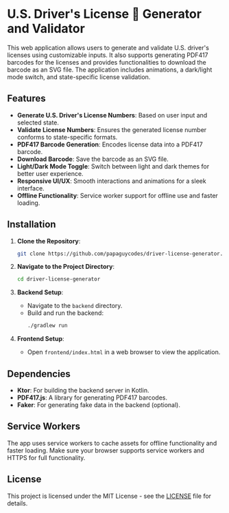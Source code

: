 # U.S. Driver's License 🪪 Generator and Validator

This web application allows users to generate and validate U.S. driver's licenses using customizable inputs. It also supports generating PDF417 barcodes for the licenses and provides functionalities to download the barcode as an SVG file. The application includes animations, a dark/light mode switch, and state-specific license validation.

## Features

- **Generate U.S. Driver's License Numbers**: Based on user input and selected state.
- **Validate License Numbers**: Ensures the generated license number conforms to state-specific formats.
- **PDF417 Barcode Generation**: Encodes license data into a PDF417 barcode.
- **Download Barcode**: Save the barcode as an SVG file.
- **Light/Dark Mode Toggle**: Switch between light and dark themes for better user experience.
- **Responsive UI/UX**: Smooth interactions and animations for a sleek interface.
- **Offline Functionality**: Service worker support for offline use and faster loading.

## Installation

1. **Clone the Repository**:
    ```bash
    git clone https://github.com/papaguycodes/driver-license-generator.git
    ```

2. **Navigate to the Project Directory**:
    ```bash
    cd driver-license-generator
    ```

3. **Backend Setup**:
   - Navigate to the `backend` directory.
   - Build and run the backend:
     ```bash
     ./gradlew run
     ```

4. **Frontend Setup**:
   - Open `frontend/index.html` in a web browser to view the application.

## Dependencies

- **Ktor**: For building the backend server in Kotlin.
- **PDF417.js**: A library for generating PDF417 barcodes.
- **Faker**: For generating fake data in the backend (optional).

## Service Workers

The app uses service workers to cache assets for offline functionality and faster loading. Make sure your browser supports service workers and HTTPS for full functionality.

## License

This project is licensed under the MIT License - see the [LICENSE](LICENSE) file for details.
